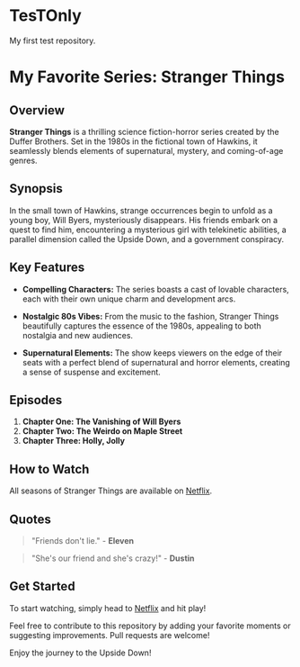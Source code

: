 # TesTOnly
My first test repository.
# My Favorite Series: **Stranger Things**

## Overview

**Stranger Things** is a thrilling science fiction-horror series created by the Duffer Brothers. Set in the 1980s in the fictional town of Hawkins, it seamlessly blends elements of supernatural, mystery, and coming-of-age genres.

## Synopsis

In the small town of Hawkins, strange occurrences begin to unfold as a young boy, Will Byers, mysteriously disappears. His friends embark on a quest to find him, encountering a mysterious girl with telekinetic abilities, a parallel dimension called the Upside Down, and a government conspiracy.

## Key Features

- **Compelling Characters:** The series boasts a cast of lovable characters, each with their own unique charm and development arcs.
  
- **Nostalgic 80s Vibes:** From the music to the fashion, Stranger Things beautifully captures the essence of the 1980s, appealing to both nostalgia and new audiences.

- **Supernatural Elements:** The show keeps viewers on the edge of their seats with a perfect blend of supernatural and horror elements, creating a sense of suspense and excitement.

## Episodes

1. **Chapter One: The Vanishing of Will Byers**
2. **Chapter Two: The Weirdo on Maple Street**
3. **Chapter Three: Holly, Jolly**

## How to Watch

All seasons of Stranger Things are available on [Netflix](https://www.netflix.com/title/80057281).

## Quotes

> "Friends don't lie." - **Eleven**

> "She's our friend and she's crazy!" - **Dustin**

## Get Started

To start watching, simply head to [Netflix](https://www.netflix.com/title/80057281) and hit play!

Feel free to contribute to this repository by adding your favorite moments or suggesting improvements. Pull requests are welcome!

Enjoy the journey to the Upside Down!
